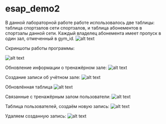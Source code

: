 # esap_demo2
В данной лабораторной работе работе использовалось две таблицы: таблица спортзалов сети спортзалов, и таблица абонементов в спортзалы данной сети. Каждый владелец абонемента имеет пропуск в один зал, отмеченный в gym_id.
![alt text](https://github.com/M0G1/esap_demo2/master/screenshots/1.png)

Скриншоты работы программы:

![alt text](https://github.com/M0G1/esap_demo2/tree//master/screenshots/2.png)

Обновление информации о тренажёрном зале:
![alt text](https://github.com/M0G1/esap_demo2/tree//master/screenshots/3.png)

Создание записи об учётном зале:
![alt text](https://github.com/M0G1/esap_demo2/tree/master/screenshots/4.png "4")

Обновлённая таблица
![alt text](https://github.com/M0G1/esap_demo2/tree/master/screenshots/5.png "5")

Связанные с тренажёрным залом пользователи:
![alt text](https://github.com/M0G1/esap_demo2/tree/master/screenshots/6.png "6")

Таблица пользователей, создаём новую запись:
![alt text](https://github.com/M0G1/esap_demo2/tree/master/screenshots/7.png "7")

Удаляем созданную запись:
![alt text](https://github.com/M0G1/esap_demo2/tree/master/screenshots/8.png "8")
